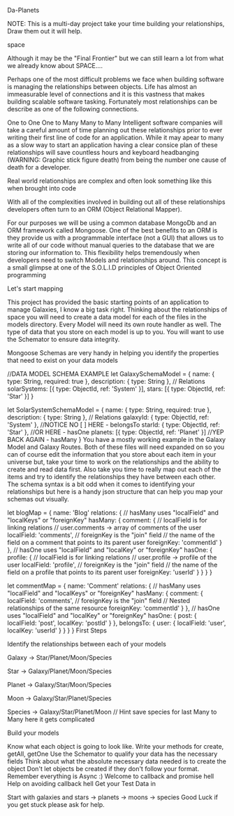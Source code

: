 Da-Planets

NOTE: This is a multi-day project take your time building your relationships, Draw them out it will help.

space

Although it may be the "Final Frontier" but we can still learn a lot from what we already know about SPACE....

Perhaps one of the most difficult problems we face when building software is managing the relationships between objects. Life has almost an immeasurable level of connections and it is this vastness that makes building scalable software tasking. Fortunately most relationships can be describe as one of the following connections.

One to One
One to Many
Many to Many
Intelligent software companies will take a careful amount of time planning out these relationships prior to ever writing their first line of code for an application. While it may apear to many as a slow way to start an application having a clear consice plan of these relationships will save countless hours and keyboard headbanging (WARNING: Graphic stick figure death) from being the number one cause of death for a developer.

Real world relationships are complex and often look something like this when brought into code

With all of the complexities involved in building out all of these relationships developers often turn to an ORM (Object Relational Mapper).

For our purposes we will be using a common database MongoDb and an ORM framework called Mongoose. One of the best benefits to an ORM is they provide us with a programmable interface (not a GUI) that allows us to write all of our code without manual queries to the database that we are storing our information to. This flexibility helps tremendously when developers need to switch Models and relationships around. This concept is a small glimpse at one of the S.O.L.I.D principles of Object Oriented programming

Let's start mapping

This project has provided the basic starting points of an application to manage Galaxies, I know a big task right. Thinking about the relationships of space you will need to create a data model for each of the files in the models directory. Every Model will need its own route handler as well. The type of data that you store on each model is up to you. You will want to use the Schemator to ensure data integrity.

Mongoose Schemas are very handy in helping you identify the properties that need to exist on your data models

//DATA MODEL SCHEMA EXAMPLE
let GalaxySchemaModel = {
  name: { type: String, required: true },
  description: { type: String },
  // Relations
  solarSystems: [{ type: ObjectId, ref: 'System' }],
  stars: [{ type: ObjectId, ref: 'Star' }]
}

let SolarSystemSchemaModel = {
  name: { type: String, required: true },
  description: { type: String },
  // Relations
  galaxyId: { type: ObjectId, ref: 'System' }, //NOTICE NO [ ] HERE - belongsTo
  starId: { type: ObjectId, ref: 'Star' }, //OR HERE - hasOne
	planets: [{ type: ObjectId, ref: 'Planet' }] //YEP BACK AGAIN - hasMany
}
You have a mostly working example in the Galaxy Model and Galaxy Routes. Both of these files will need expanded on so you can of course edit the information that you store about each item in your universe but, take your time to work on the relationships and the ability to create and read data first. Also take you time to really map out each of the items and try to identify the relationships they have between each other. The schema syntax is a bit odd when it comes to identifying your relationships but here is a handy json structure that can help you map your schemas out visually.

let blogMap = {
	name: 'Blog'
	relations: {
    // hasMany uses "localField" and "localKeys" or "foreignKey"
    hasMany: {
      comment: {
        // localField is for linking relations
        // user.comments -> array of comments of the user
        localField: 'comments',
        // foreignKey is the "join" field
        // the name of the field on a comment that points to its parent user
        foreignKey: 'commentId'
      }
    },
    // hasOne uses "localField" and "localKey" or "foreignKey"
    hasOne: {
      profile: {
        // localField is for linking relations
        // user.profile -> profile of the user
        localField: 'profile',
        // foreignKey is the "join" field
        // the name of the field on a profile that points to its parent user
        foreignKey: 'userId'
      }
    }
	}
}

let commentMap = {
	name: 'Comment'
	relations: {
    // hasMany uses "localField" and "localKeys" or "foreignKey"
    hasMany: {
      comment: {
        localField: 'comments',
        // foreignKey is the "join" field
        // Nested relationships of the same resource
        foreignKey: 'commentId'
      }
    },
    // hasOne uses "localField" and "localKey" or "foreignKey"
    hasOne: {
      post: {
        localField: 'post',
        localKey: 'postId'
      }
    },
		belongsTo: {
      user: {
        localField: 'user',
        localKey: 'userId'
      }
    }
	}
}
First Steps

Identify the relationships between each of your models

Galaxy -> Star/Planet/Moon/Species

Star -> Galaxy/Planet/Moon/Species

Planet -> Galaxy/Star/Moon/Species

Moon -> Galaxy/Star/Planet/Species

Species -> Galaxy/Star/Planet/Moon // Hint save species for last Many to Many here it gets complicated

Build your models

Know what each object is going to look like.
Write your methods for create, getAll, getOne
Use the Schemator to qualify your data has the necessary fields
Think about what the absolute necessary data needed is to create the object Don't let objects be created if they don't follow your format.
Remember everything is Async :)
Welcome to callback and promise hell
Help on avoiding callback hell
Get your Test Data in

Start with galaxies and stars -> planets -> moons -> species Good Luck if you get stuck please ask for help.